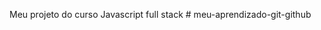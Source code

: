 Meu projeto do curso Javascript full stack #   m e u - a p r e n d i z a d o - g i t - g i t h u b  
 